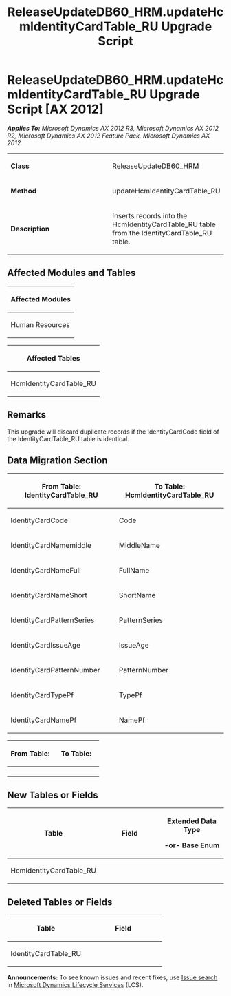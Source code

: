 ﻿---
title: ReleaseUpdateDB60_HRM.updateHcmIdentityCardTable_RU Upgrade Script
TOCTitle: ReleaseUpdateDB60_HRM.updateHcmIdentityCardTable_RU Upgrade Script
ms:assetid: 79ab4102-9325-9a8c-6b76-f96a7980983b
ms:mtpsurl: https://msdn.microsoft.com/en-us/library/JJ719409(v=AX.60)
ms:contentKeyID: 49709200
ms.date: 05/18/2015
mtps_version: v=AX.60
---

# ReleaseUpdateDB60\_HRM.updateHcmIdentityCardTable\_RU Upgrade Script [AX 2012]


_**Applies To:** Microsoft Dynamics AX 2012 R3, Microsoft Dynamics AX 2012 R2, Microsoft Dynamics AX 2012 Feature Pack, Microsoft Dynamics AX 2012_

<table>
<colgroup>
<col style="width: 50%" />
<col style="width: 50%" />
</colgroup>
<tbody>
<tr class="odd">
<td><p><strong>Class</strong></p></td>
<td><p>ReleaseUpdateDB60_HRM</p></td>
</tr>
<tr class="even">
<td><p><strong>Method</strong></p></td>
<td><p>updateHcmIdentityCardTable_RU</p></td>
</tr>
<tr class="odd">
<td><p><strong>Description</strong></p></td>
<td><p>Inserts records into the HcmIdentityCardTable_RU table from the IdentityCardTable_RU table.</p></td>
</tr>
</tbody>
</table>


## Affected Modules and Tables

<table>
<colgroup>
<col style="width: 100%" />
</colgroup>
<thead>
<tr class="header">
<th><p>Affected Modules</p></th>
</tr>
</thead>
<tbody>
<tr class="odd">
<td><p>Human Resources</p></td>
</tr>
</tbody>
</table>


<table>
<colgroup>
<col style="width: 100%" />
</colgroup>
<thead>
<tr class="header">
<th><p>Affected Tables</p></th>
</tr>
</thead>
<tbody>
<tr class="odd">
<td><p>HcmIdentityCardTable_RU</p></td>
</tr>
</tbody>
</table>


## Remarks

This upgrade will discard duplicate records if the IdentityCardCode field of the IdentityCardTable\_RU table is identical.

## Data Migration Section

<table>
<colgroup>
<col style="width: 50%" />
<col style="width: 50%" />
</colgroup>
<thead>
<tr class="header">
<th><p>From Table: IdentityCardTable_RU</p></th>
<th><p>To Table: HcmIdentityCardTable_RU</p></th>
</tr>
</thead>
<tbody>
<tr class="odd">
<td><p>IdentityCardCode</p></td>
<td><p>Code</p></td>
</tr>
<tr class="even">
<td><p>IdentityCardNamemiddle</p></td>
<td><p>MiddleName</p></td>
</tr>
<tr class="odd">
<td><p>IdentityCardNameFull</p></td>
<td><p>FullName</p></td>
</tr>
<tr class="even">
<td><p>IdentityCardNameShort</p></td>
<td><p>ShortName</p></td>
</tr>
<tr class="odd">
<td><p>IdentityCardPatternSeries</p></td>
<td><p>PatternSeries</p></td>
</tr>
<tr class="even">
<td><p>IdentityCardIssueAge</p></td>
<td><p>IssueAge</p></td>
</tr>
<tr class="odd">
<td><p>IdentityCardPatternNumber</p></td>
<td><p>PatternNumber</p></td>
</tr>
<tr class="even">
<td><p>IdentityCardTypePf</p></td>
<td><p>TypePf</p></td>
</tr>
<tr class="odd">
<td><p>IdentityCardNamePf</p></td>
<td><p>NamePf</p></td>
</tr>
</tbody>
</table>


<table>
<colgroup>
<col style="width: 50%" />
<col style="width: 50%" />
</colgroup>
<thead>
<tr class="header">
<th><p>From Table:</p></th>
<th><p>To Table:</p></th>
</tr>
</thead>
<tbody>
<tr class="odd">
<td><p></p></td>
<td><p></p></td>
</tr>
</tbody>
</table>


## New Tables or Fields

<table>
<colgroup>
<col style="width: 33%" />
<col style="width: 33%" />
<col style="width: 33%" />
</colgroup>
<thead>
<tr class="header">
<th><p>Table</p></th>
<th><p>Field</p></th>
<th><p>Extended Data Type</p>
<p>-or- Base Enum</p></th>
</tr>
</thead>
<tbody>
<tr class="odd">
<td><p>HcmIdentityCardTable_RU</p></td>
<td><p></p></td>
<td><p></p></td>
</tr>
</tbody>
</table>


## Deleted Tables or Fields

<table>
<colgroup>
<col style="width: 50%" />
<col style="width: 50%" />
</colgroup>
<thead>
<tr class="header">
<th><p>Table</p></th>
<th><p>Field</p></th>
</tr>
</thead>
<tbody>
<tr class="odd">
<td><p>IdentityCardTable_RU</p></td>
<td><p></p></td>
</tr>
</tbody>
</table>

  
**Announcements:** To see known issues and recent fixes, use [Issue search](http://go.microsoft.com/fwlink/?linkid=389258) in [Microsoft Dynamics Lifecycle Services](http://go.microsoft.com/fwlink/?linkid=306505) (LCS).

